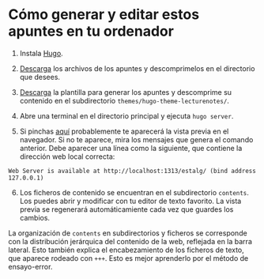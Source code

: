 # Cómo generar y editar estos apuntes en tu ordenador

1. Instala [Hugo](https://gohugo.io/getting-started/installing/).

2. [Descarga](https://gitlab.com/edarfoc/estalg/-/archive/master/estalg-master.zip) los archivos de los apuntes y descomprimelos en el directorio que desees.

3. [Descarga](https://gitlab.com/edarfoc/hugo-theme-lecturenotes/-/archive/master/hugo-theme-lecturenotes-master.zip) la plantilla para generar los apuntes y descomprime su contenido en el subdirectorio `themes/hugo-theme-lecturenotes/`.

4. Abre una terminal en el directorio principal y ejecuta `hugo server`. 

5. Si pinchas [aquí](http://localhost:1313/estalg/) probablemente te aparecerá la vista previa en el navegador. Si no te aparece, mira los mensajes que genera el comando anterior. Debe aparecer una línea como la siguiente, que contiene la dirección web local correcta:
```
Web Server is available at http://localhost:1313/estalg/ (bind address 127.0.0.1)
```

6. Los ficheros de contenido se encuentran en el subdirectorio `contents`. Los puedes abrir y modificar con tu editor de texto favorito. La vista previa se regenerará automáticamiente cada vez que guardes los cambios. 

La organización de `contents` en subdirectorios y ficheros se corresponde con la distribución jerárquica del contenido de la web, reflejada en la barra lateral. Esto también explica el encabezamiento de los ficheros de texto, que aparece rodeado con `+++`. Esto es mejor aprenderlo por el método de ensayo-error.